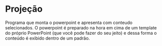 # Projeção
Programa que monta o powerpoint e apresenta com conteudo selecionados. O powerpoint é preparado na hora em cima de um template do próprio PowerPoint (que você pode fazer do seu jeito)  e dessa forma o conteúdo é exibido dentro de um padrão.
